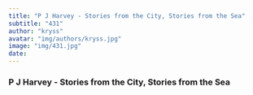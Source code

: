 ```yaml
---
title: "P J Harvey - Stories from the City, Stories from the Sea"
subtitle: "431"
author: "kryss"
avatar: "img/authors/kryss.jpg"
image: "img/431.jpg"
date:
---
```


### P J Harvey - Stories from the City, Stories from the Sea
